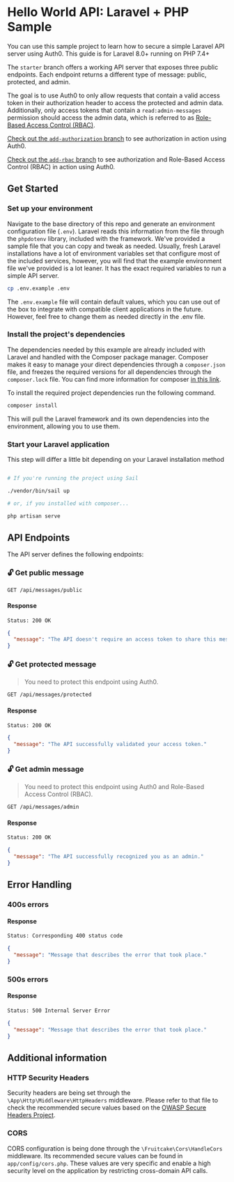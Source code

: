 # Hello World API: Laravel + PHP Sample

You can use this sample project to learn how to secure a simple Laravel API server using Auth0. This guide is for Laravel 8.0+ running on PHP 7.4+

The `starter` branch offers a working API server that exposes three public endpoints. Each endpoint returns a different type of message: public, protected, and admin.

The goal is to use Auth0 to only allow requests that contain a valid access token in their authorization header to access the protected and admin data. Additionally, only access tokens that contain a `read:admin-messages` permission should access the admin data, which is referred to as [Role-Based Access Control (RBAC)](https://auth0.com/docs/authorization/rbac/).

[Check out the `add-authorization` branch](https://github.com/yemiwebby/api-server-laravel/tree/add-authorization) to see authorization in action using Auth0.

[Check out the `add-rbac` branch](https://github.com/yemiwebby/api-server-laravel/tree/add-rbac) to see authorization and Role-Based Access Control (RBAC) in action using Auth0.


## Get Started

### Set up your environment

Navigate to the base directory of this repo and generate an environment configuration file (`.env`). Laravel reads this information from the file through the `phpdotenv` library, included with the framework. We've provided a sample file that you can copy and tweak as needed. Usually, fresh Laravel installations have a lot of environment variables set that configure most of the included services, however, you will find that the example environment file we've provided is a lot leaner. It has the exact required variables to run a simple API server.

```bash
cp .env.example .env
```

The `.env.example` file will contain default values, which you can use out of the box to integrate with compatible client applications in the future. However, feel free to change them as needed directly in the .env file.

### Install the project's dependencies

The dependencies needed by this example are already included with Laravel and handled with the Composer package manager. Composer makes it easy to manage your direct dependencies through a `composer.json` file, and freezes the required versions for all dependencies through the `composer.lock` file. You can find more information for composer [in this link](https://getcomposer.org/doc/00-intro.md).

To install the required project dependencies run the following command.

```bash
composer install
```

This will pull the Laravel framework and its own dependencies into the environment, allowing you to use them.

### Start your Laravel application

This step will differ a little bit depending on your Laravel installation method

```bash

# If you're running the project using Sail

./vendor/bin/sail up

# or, if you installed with composer...

php artisan serve
```

## API Endpoints

The API server defines the following endpoints:

### 🔓 Get public message

```bash
GET /api/messages/public
```

#### Response

```bash
Status: 200 OK
```

```json
{
  "message": "The API doesn't require an access token to share this message."
}
```

### 🔓 Get protected message

> You need to protect this endpoint using Auth0.

```bash
GET /api/messages/protected
```

#### Response

```bash
Status: 200 OK
```

```json
{
  "message": "The API successfully validated your access token."
}
```

### 🔓 Get admin message

> You need to protect this endpoint using Auth0 and Role-Based Access Control (RBAC).

```bash
GET /api/messages/admin
```

#### Response

```bash
Status: 200 OK
```

```json
{
  "message": "The API successfully recognized you as an admin."
}
```

## Error Handling

### 400s errors

#### Response

```bash
Status: Corresponding 400 status code
```

```json
{
  "message": "Message that describes the error that took place."
}
```

### 500s errors

#### Response

```bash
Status: 500 Internal Server Error
```

```json
{
  "message": "Message that describes the error that took place."
}
```

## Additional information

### HTTP Security Headers

Security headers are being set through the `\App\Http\Middleware\HttpHeaders` middleware. Please refer to that file to check the recommended secure values based on the [OWASP Secure Headers Project](https://owasp.org/www-project-secure-headers/#div-headers).

### CORS

CORS configuration is being done through the `\Fruitcake\Cors\HandleCors` middleware. Its recommended secure values can be found in `app/config/cors.php`. These values are very specific and enable a high security level on the application by restricting cross-domain API calls.
